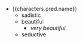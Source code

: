 - {{characters.pred.name}}
    - sadistic
    - beautiful
        - _very beautiful_
    - seductive